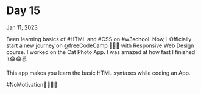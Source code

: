 # Day 15

Jan 11, 2023

Been learning basics of #HTML and #CSS on #w3school. Now, I Officially start a new journey on 
@freeCodeCamp
 🚀🚀😊 with Responsive Web Design course. I worked on the Cat Photo App.
I was amazed at how fast I finished it😂😂✌️.

This app makes you learn the basic HTML syntaxes while coding an App.


#NoMotivation🙅‍♂️🙅‍♂️
